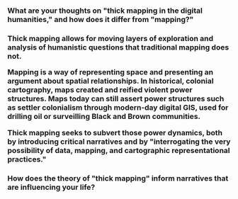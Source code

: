 <h3> What are your thoughts on "thick mapping in the digital humanities," and how does it differ from "mapping?"<h3>

<p> Thick mapping allows for moving layers of exploration and analysis of humanistic questions that traditional mapping does not. 

Mapping is a way of representing space and presenting an argument about spatial relationships. In historical, colonial cartography, maps created and reified violent power structures. Maps today can still assert power structures such as settler colonialism through modern-day digital GIS, used for drilling oil or surveilling Black and Brown communities. 

Thick mapping seeks to subvert those power dynamics, both by introducing critical narratives and by "interrogating the very possibility of data, mapping, and cartographic representational practices." </p>

<h3> How does the theory of "thick mapping" inform narratives that are influencing your life?<h3>

